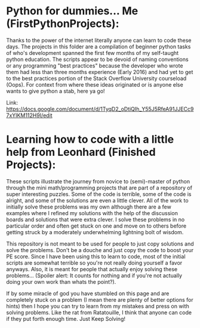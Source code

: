 # Python for dummies... Me  (FirstPythonProjects): 
Thanks to the power of the internet literally anyone can learn to code these days.  The projects in this folder are a compilation of beginner python tasks of who's development spanned the first few months of my self-taught python education.  The scripts appear to be devoid of naming conventions or any programming "best practices" because the developer who wrote them had less than three months experience (Early 2016) and had yet to get to the best practices portion of the Stack Overflow University courseload (Oops). For context from where these ideas originated or is anyone else wants to give python a stab, here ya go! 

Link: https://docs.google.com/document/d/1TyqD2_oDtiQIh_Y55J5RfeA91JJECc97xYIKM112H9I/edit

# Learning how to code with a little help from Leonhard (Finished Projects):
These scripts illustrate the journey from novice to (semi)-master of python through the mini math/programming projects that are part of a repository of super interesting puzzles. Some of the code is terrible, some of the code is alright, and some of the solutions are even a little clever. All of the work to initially solve these problems was my own although there are a few examples where I refined my solutions with the help of the discussion boards and solutions that were extra clever. I solve these problems in no particular order and often get stuck on one and move on to others before getting struck by a moderately underwhelming lightning bolt of wisdom.

This repository is not meant to be used for people to just copy solutions and solve the problems. Don't be a douche and just copy the code to boost your PE score. Since I have been using this to learn to code, most of the initial scripts are somewhat terrible so you're not really doing yourself a favor anyways. Also, it is meant for people that actually enjoy solving these problems... (Spoiler alert: It counts for nothing and if you're not actually doing your own work than whats the point?).

If by some miracle of god you have stumbled on this page and are completely stuck on a problem (I mean there are plenty of better options for hints) then I hope you can try to learn from my mistakes and press on with solving problems. Like the rat from Ratatouille, I think that anyone can code if they put forth enough time. Just Keep Solving!

